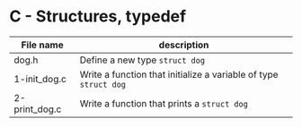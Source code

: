 # C - Structures, typedef

| File name     | description                                                      |
| ------------- | ---------------------------------------------------------------- |
| dog.h         | Define a new type `struct dog`                                   |
| 1-init_dog.c  | Write a function that initialize a variable of type `struct dog` |
| 2-print_dog.c | Write a function that prints a `struct dog`                      |
